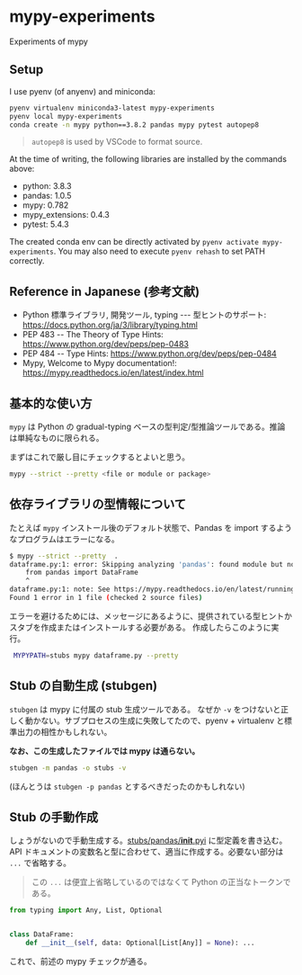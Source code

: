 # mypy-experiments

Experiments of mypy

## Setup

I use pyenv (of anyenv) and miniconda:

```bash
pyenv virtualenv miniconda3-latest mypy-experiments
pyenv local mypy-experiments
conda create -n mypy python==3.8.2 pandas mypy pytest autopep8
```

> `autopep8` is used by VSCode to format source.

At the time of writing, the following libraries are installed by the commands above:

- python: 3.8.3
- pandas: 1.0.5
- mypy: 0.782
- mypy_extensions: 0.4.3
- pytest: 5.4.3

The created conda env can be directly activated by `pyenv activate mypy-experiments`.
You may also need to execute `pyenv rehash` to set PATH correctly.

## Reference in Japanese (参考文献)

- Python 標準ライブラリ, 開発ツール, typing --- 型ヒントのサポート: https://docs.python.org/ja/3/library/typing.html
- PEP 483 -- The Theory of Type Hints: https://www.python.org/dev/peps/pep-0483
- PEP 484 -- Type Hints: https://www.python.org/dev/peps/pep-0484
- Mypy, Welcome to Mypy documentation!: https://mypy.readthedocs.io/en/latest/index.html

## 基本的な使い方

`mypy` は Python の gradual-typing ベースの型判定/型推論ツールである。推論は単純なものに限られる。

まずはこれで厳し目にチェックするとよいと思う。

```bash
mypy --strict --pretty <file or module or package>
```

## 依存ライブラリの型情報について

たとえば `mypy` インストール後のデフォルト状態で、Pandas を import するようなプログラムはエラーになる。

```bash
$ mypy --strict --pretty  .
dataframe.py:1: error: Skipping analyzing 'pandas': found module but no type hints or library stubs
    from pandas import DataFrame
    ^
dataframe.py:1: note: See https://mypy.readthedocs.io/en/latest/running_mypy.html#missing-imports
Found 1 error in 1 file (checked 2 source files)
```

エラーを避けるためには、メッセージにあるように、提供されている型ヒントかスタブを作成またはインストールする必要がある。
作成したらこのように実行。

```bash
 MYPYPATH=stubs mypy dataframe.py --pretty
```

## Stub の自動生成 (stubgen)

`stubgen` は mypy に付属の stub 生成ツールである。
なぜか `-v` をつけないと正しく動かない。サブプロセスの生成に失敗してたので、pyenv + virtualenv と標準出力の相性かもしれない。

**なお、この生成したファイルでは mypy は通らない。**

```bash
stubgen -m pandas -o stubs -v
```

(ほんとうは `stubgen -p pandas` とするべきだったのかもしれない)

## Stub の手動作成

しょうがないので手動生成する。[stubs/pandas/__init__.pyi](stubs/pandas/__init__.pyi) に型定義を書き込む。
API ドキュメントの変数名と型に合わせて、適当に作成する。必要ない部分は `...` で省略する。

> この `...` は便宜上省略しているのではなくて Python の正当なトークンである。

```python
from typing import Any, List, Optional


class DataFrame:
    def __init__(self, data: Optional[List[Any]] = None): ...
```

これで、前述の mypy チェックが通る。
